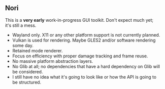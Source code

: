 Nori
---

This is a **very early** work-in-progress GUI toolkit. Don't expect much yet; it's still a mess.

- Wayland only. X11 or any other platform support is not currently planned.
- Vulkan is used for rendering. Maybe GLES2 and/or software rendering some day.
- Retained mode renderer.
- Focus on efficiency with proper damage tracking and frame reuse.
- No massive platform abstraction layers.
- No Glib at all; no dependencies that have a hard dependency on Glib will be considered.
- I still have no idea what it's going to look like or how the API is going to be structured.
